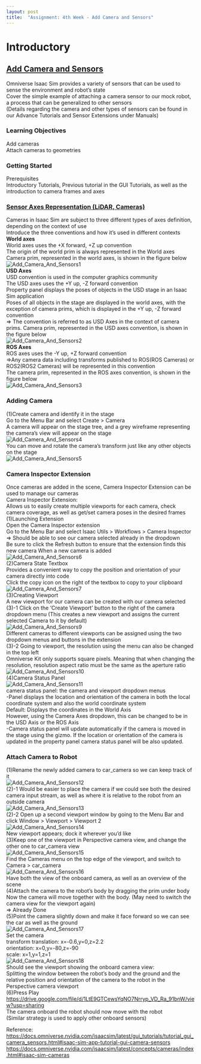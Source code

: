 ```yaml
---
layout: post
title:  "Assignment: 4th Week - Add Camera and Sensors"
---
```


# Introductory 
## [Add Camera and Sensors](https://docs.omniverse.nvidia.com/isaacsim/latest/gui_tutorials/tutorial_gui_camera_sensors.html#isaac-sim-app-tutorial-gui-camera-sensors)
Omniverse Isaac Sim provides a variety of sensors that can be used to sense the environment and robot’s state <br/>
Cover the simple example of attaching a camera sensor to our mock robot, a process that can be generalized to other sensors <br/> 
(Details regarding the camera and other types of sensors can be found in our Advance Tutorials and Sensor Extensions under Manuals) <br/>
### Learning Objectives
Add cameras <br/>
Attach cameras to geometries <br/>
### Getting Started
Prerequisites <br/>
Introductory Tutorials, Previous tutorial in the GUI Tutorials, as well as the introduction to camera frames and axes <br/>
### [Sensor Axes Representation (LiDAR, Cameras)](https://docs.omniverse.nvidia.com/isaacsim/latest/concepts/cameras/index.html#isaac-sim-cameras) <br/>
Cameras in Isaac Sim are subject to three different types of axes definition, depending on the context of use <br/>
Introduce the three conventions and how it’s used in different contexts <br/>
**World axes** <br/>
World axes uses the +X forward, +Z up convention <br/>
The origin of the world prim is always represented in the World axes <br/>
Camera prim, represented in the world axes, is shown in the figure below <br/>
![Add_Camera_And_Sensors1](https://github.com/growingpenguin/growingpenguin.github.io/assets/110277903/ee4c2d9c-84a8-483c-b5b3-3eb5ee3ff0a3) <br/>
**USD Axes** <br/>
USD convention is used in the computer graphics community <br/>
The USD axes uses the +Y up, -Z forward convention <br/>
Property panel displays the poses of objects in the USD stage in an Isaac Sim application <br/>
Poses of all objects in the stage are displayed in the world axes, with the exception of camera prims, which is displayed in the +Y up, -Z forward convention <br/>
=> The convention is referred to as USD Axes in the context of camera prims. Camera prim, represented in the USD axes convention, is shown in the figure below <br/>
![Add_Camera_And_Sensors2](https://github.com/growingpenguin/growingpenguin.github.io/assets/110277903/da7d6c39-0625-4afa-a563-6ddd54ad71a2) <br/>
**ROS Axes** <br/>
ROS axes uses the -Y up, +Z forward convention <br/>
=>Any camera data including transforms published to ROS(ROS Cameras) or ROS2(ROS2 Cameras) will be represented in this convention <br/>
The camera prim, represented in the ROS axes convention, is shown in the figure below <br/>
![Add_Camera_And_Sensors3](https://github.com/growingpenguin/growingpenguin.github.io/assets/110277903/0e0cdd18-711f-416a-bfd4-c36e85f2c378) <br/>


### Adding Camera
(1)Create camera and identify it in the stage <br/>
Go to the Menu Bar and select Create > Camera <br/>
A camera will appear on the stage tree, and a grey wireframe representing the camera’s view will appear on the stage <br/>
![Add_Camera_And_Sensors4](https://github.com/growingpenguin/growingpenguin.github.io/assets/110277903/acac08cc-509c-4a2d-bb0a-668e7ea6e54a) <br/>
You can move and rotate the camera’s transform just like any other objects on the stage <br/>
![Add_Camera_And_Sensors5](https://github.com/growingpenguin/growingpenguin.github.io/assets/110277903/a561a966-273d-4489-9ebe-5d66eca95c5e) <br/>

### Camera Inspector Extension
Once cameras are added in the scene, Camera Inspector Extension can be used to manage our cameras <br/>
Camera Inspector Extension:  <br/>
Allows us to easily create multiple viewports for each camera, check camera coverage, as well as get/set camera poses in the desired frames <br/>
(1)Launching Extension <br/>
Open the Camera Inspector extension <br/>
Go to the Menu Bar and select Isaac Utils > Workflows > Camera Inspector <br/>
=> Should be able to see our camera selected already in the dropdown <br/>
Be sure to click the Refresh button to ensure that the extension finds this new camera When a new camera is added <br/>
![Add_Camera_And_Sensors6](https://github.com/growingpenguin/growingpenguin.github.io/assets/110277903/cec51a4f-5e2b-4e13-aeda-49133ed65868) <br/>
(2)Camera State Textbox <br/>
Provides a convenient way to copy the position and orientation of your camera directly into code <br/>
Click the copy icon on the right of the textbox to copy to your clipboard <br/>
![Add_Camera_And_Sensors7](https://github.com/growingpenguin/growingpenguin.github.io/assets/110277903/f70c4615-35db-48c2-b232-34af70705d00) <br/>
(3)Creating Viewport <br/>
A new viewport for our camera can be created with our camera selected <br/>
(3)-1 Click on the ‘Create Viewport’ button to the right of the camera dropdown menu (This creates a new viewport and assigns the current selected Camera to it by default) <br/>
![Add_Camera_And_Sensors9](https://github.com/growingpenguin/growingpenguin.github.io/assets/110277903/aa77c877-0fd7-47c0-95ae-e439cf2c0954) <br/>
Different cameras to different viewports can be assigned using the two dropdown menus and buttons in the extension <br/>
(3)-2 Going to viewport, the resolution using the menu can also be changed in the top left <br/>
Omniverse Kit only supports square pixels. Meaning that when changing the resolution, resolution aspect ratio must be the same as the aperture ratio <br/>
![Add_Camera_And_Sensors10](https://github.com/growingpenguin/growingpenguin.github.io/assets/110277903/41519878-a458-4761-ac73-e8511c76f084) <br/>
(4)Camera Status Panel <br/>
![Add_Camera_And_Sensors11](https://github.com/growingpenguin/growingpenguin.github.io/assets/110277903/0b72e151-1da0-4741-9a76-39010b2e2baf) <br/>
camera status panel: the camera and viewport dropdown menus <br/>
-Panel displays the location and orientation of the camera in both the local coordinate system and also the world coordinate system <br/>
Default: Displays the coordinates in the World Axis <br/>
However, using the Camera Axes dropdown, this can be changed to be in the USD Axis or the ROS Axis <br/>
-Camera status panel will update automatically if the camera is moved in the stage using the gizmo. If the location or orientation of the camera is updated in the property panel camera status panel will be also updated.<br/>

### Attach Camera to Robot
(1)Rename the newly added camera to car_camera so we can keep track of it <br/>
![Add_Camera_And_Sensors12](https://github.com/growingpenguin/growingpenguin.github.io/assets/110277903/1e3658d1-05c7-4b31-b544-50ce4a686560) <br/>
(2)-1 Would be easier to place the camera if we could see both the desired camera input stream, as well as where it is relative to the robot from an outside camera <br/>
![Add_Camera_And_Sensors13](https://github.com/growingpenguin/growingpenguin.github.io/assets/110277903/b76c83e1-a824-41af-9b36-956c54ac6ecd) <br/>
(2)-2 Open up a second viewport window by going to the Menu Bar and click Window > Viewport > Viewport 2 <br/>
![Add_Camera_And_Sensors14](https://github.com/growingpenguin/growingpenguin.github.io/assets/110277903/f968d9c7-fc08-4de2-9428-fc7f381b093b) <br/>
New viewport appears; dock it wherever you’d like <br/>
(3)Keep one of the viewport in Perspective camera view, and change the other one to car_camera view <br/>
![Add_Camera_And_Sensors15](https://github.com/growingpenguin/growingpenguin.github.io/assets/110277903/33457c96-ded0-4227-80d9-4d40f800273d) <br/>
Find the Cameras menu on the top edge of the viewport, and switch to Camera > car_camera <br/>
![Add_Camera_And_Sensors16](https://github.com/growingpenguin/growingpenguin.github.io/assets/110277903/0bc77978-be92-48c5-ab83-c979b7e98534) <br/>
Have both the view of the onboard camera, as well as an overview of the scene <br/>
(4)Attach the camera to the robot’s body by dragging the prim under body <br/>
Now the camera will move together with the body. (May need to switch the camera view for the viewport again) <br/>
=> Already Done <br/>
(5)Point the camera slightly down and make it face forward so we can see the car as well as the ground <br/>
![Add_Camera_And_Sensors17](https://github.com/growingpenguin/growingpenguin.github.io/assets/110277903/85e0e97e-a732-4693-b9c1-537320c62fba) <br/>
Set the camera  <br/>
transform translation: x=-0.6,y=0,z=2.2 <br/>
orientation: x=0,y=-80,z=-90 <br/>
scale: x=1,y=1,z=1 <br/>
![Add_Camera_And_Sensors18](https://github.com/growingpenguin/growingpenguin.github.io/assets/110277903/f263085f-f182-4d13-ba79-ba205eed84d4) <br/>
Should see the viewport showing the onboard camera view: <br/>
Splitting the window between the robot’s body and the ground and the relative position and orientation of the camera to the robot in the Perspective camera viewport <br/>
(6)Press Play <br/>
https://drive.google.com/file/d/1LtE9GTCewsYqNO7Nrryp_VD_Ra_91bnW/view?usp=sharing <br/>
The camera onboard the robot should now move with the robot <br/>
(Similar strategy is used to apply other onboard sensors) <br/>

Reference: <br/>
https://docs.omniverse.nvidia.com/isaacsim/latest/gui_tutorials/tutorial_gui_camera_sensors.html#isaac-sim-app-tutorial-gui-camera-sensors <br/>
https://docs.omniverse.nvidia.com/isaacsim/latest/concepts/cameras/index.html#isaac-sim-cameras <br/>
